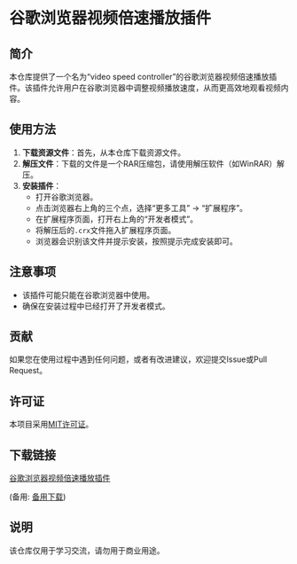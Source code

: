 # 谷歌浏览器视频倍速播放插件

## 简介
本仓库提供了一个名为“video speed controller”的谷歌浏览器视频倍速播放插件。该插件允许用户在谷歌浏览器中调整视频播放速度，从而更高效地观看视频内容。

## 使用方法
1. **下载资源文件**：首先，从本仓库下载资源文件。
2. **解压文件**：下载的文件是一个RAR压缩包，请使用解压软件（如WinRAR）解压。
3. **安装插件**：
   - 打开谷歌浏览器。
   - 点击浏览器右上角的三个点，选择“更多工具” -> “扩展程序”。
   - 在扩展程序页面，打开右上角的“开发者模式”。
   - 将解压后的`.crx`文件拖入扩展程序页面。
   - 浏览器会识别该文件并提示安装，按照提示完成安装即可。

## 注意事项
- 该插件可能只能在谷歌浏览器中使用。
- 确保在安装过程中已经打开了开发者模式。

## 贡献
如果您在使用过程中遇到任何问题，或者有改进建议，欢迎提交Issue或Pull Request。

## 许可证
本项目采用[MIT许可证](LICENSE)。

## 下载链接
[谷歌浏览器视频倍速播放插件](https://pan.quark.cn/s/3d6f33e02f93) 

(备用: [备用下载](https://pan.baidu.com/s/1xcMy9ZJv6JsKRj6gaiqnug?pwd=1234))

## 说明

该仓库仅用于学习交流，请勿用于商业用途。
